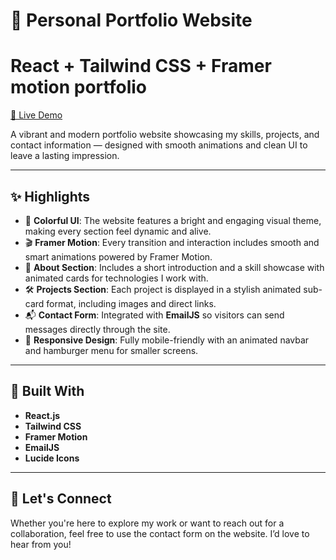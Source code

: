 # 🚀 Personal Portfolio Website
React + Tailwind CSS + Framer motion portfolio 
=======

[🔗 Live Demo](https://your-portfolio-demo-link.com)

A vibrant and modern portfolio website showcasing my skills, projects, and contact information — designed with smooth animations and clean UI to leave a lasting impression.

---

## ✨ Highlights

- 🎨 **Colorful UI**: The website features a bright and engaging visual theme, making every section feel dynamic and alive.
- 🎬 **Framer Motion**: Every transition and interaction includes smooth and smart animations powered by Framer Motion.
- 🧠 **About Section**: Includes a short introduction and a skill showcase with animated cards for technologies I work with.
- 🛠️ **Projects Section**: Each project is displayed in a stylish animated sub-card format, including images and direct links.
- 📬 **Contact Form**: Integrated with **EmailJS** so visitors can send messages directly through the site.
- 📱 **Responsive Design**: Fully mobile-friendly with an animated navbar and hamburger menu for smaller screens.

---

## 🔧 Built With

- **React.js**
- **Tailwind CSS**
- **Framer Motion**
- **EmailJS**
- **Lucide Icons**

---

## 💌 Let's Connect

Whether you're here to explore my work or want to reach out for a collaboration, feel free to use the contact form on the website. I’d love to hear from you!


